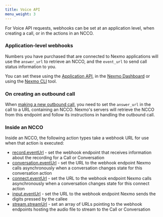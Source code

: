```yaml
---
title: Voice API
menu_weight: 3
---
```


For Voice API requests, webhooks can be set at an application level, when creating a call, or in the actions in an NCCO.

### Application-level webhooks

Numbers you have purchased that are connected to Nexmo applications will use the `answer_url` to retrieve an NCCO, and the `event_url` to send call status information to you.

You can set these using the [Application API](/api/application), in the [Nexmo Dashboard](https://dashboard.nexmo.com) or using the [Nexmo CLI](https://github.com/nexmo/nexmo-cli) tool.

### On creating an outbound call

When [making a new outbound call](/voice/voice-api/building-blocks/make-an-outbound-call), you need to set the `answer_url` in the call to a URL containing an NCCO. Nexmo's servers will retrieve the NCCO from this endpoint and follow its instructions in handling the outbound call.

### Inside an NCCO

Inside an NCCO, the following action types take a webhook URL for use when that action is executed:

* [record.eventUrl](/voice/guides/ncco-reference#record) - set the webhook endpoint that receives information about the recording for a Call or Conversation
* [conversation.eventUrl](/voice/guides/ncco-reference#conversation) - set the URL to the webhook endpoint Nexmo calls asynchronously when a conversation changes state for this conversation action
* [connect.eventUrl](/voice/guides/ncco-reference#connect) - set the URL to the webhook endpoint Nexmo calls asynchronously when a conversation changes state for this connect action
* [input.eventUrl](/voice/guides/ncco-reference#input) - set the URL to the webhook endpoint Nexmo sends the digits pressed by the callee
* [stream.streamUrl](/voice/guides/ncco-reference#stream) - set an array of URLs pointing to the webhook endpoints hosting the audio file to stream to the Call or Conversation
